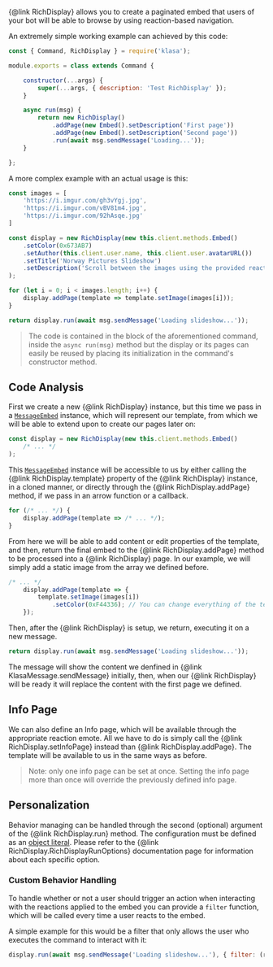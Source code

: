 {@link RichDisplay} allows you to create a paginated embed that users of your bot will be able to browse by using reaction-based navigation.

An extremely simple working example can achieved by this code:

```javascript
const { Command, RichDisplay } = require('klasa');

module.exports = class extends Command {

	constructor(...args) {
		super(...args, { description: 'Test RichDisplay' });
	}

	async run(msg) {
		return new RichDisplay()
			.addPage(new Embed().setDescription('First page'))
			.addPage(new Embed().setDescription('Second page'))
			.run(await msg.sendMessage('Loading...'));
	}

};
```

A more complex example with an actual usage is this:

```javascript
const images = [
	'https://i.imgur.com/gh3vYgj.jpg',
	'https://i.imgur.com/vBV81m4.jpg',
	'https://i.imgur.com/92hAsqe.jpg'
]

const display = new RichDisplay(new this.client.methods.Embed()
	.setColor(0x673AB7)
	.setAuthor(this.client.user.name, this.client.user.avatarURL())
	.setTitle('Norway Pictures Slideshow')
	.setDescription('Scroll between the images using the provided reaction emotes.')
);

for (let i = 0; i < images.length; i++) {
	display.addPage(template => template.setImage(images[i]));
}

return display.run(await msg.sendMessage('Loading slideshow...'));
```

> The code is contained in the block of the aforementioned command, inside the `async run(msg)` method but the display or its pages can easily be reused by placing its initialization in the command's constructor method.

## Code Analysis

First we create a new {@link RichDisplay} instance, but this time we pass in a [`MessageEmbed`](https://discord.js.org/#/docs/main/master/class/MessageEmbed) instance, which will represent our template, from which we will be able to extend upon to create our pages later on:

```javascript
const display = new RichDisplay(new this.client.methods.Embed()
	/* ... */
);
```

This [`MessageEmbed`](https://discord.js.org/#/docs/main/master/class/MessageEmbed) instance will be accessible to us by either calling the {@link RichDisplay.template} property of the {@link RichDisplay} instance, in a cloned manner, or directly through the {@link RichDisplay.addPage} method, if we pass in an arrow function or a callback.

```javascript
for (/* ... */) {
	display.addPage(template => /* ... */);
}
```

From here we will be able to add content or edit properties of the template, and then, return the final embed to the {@link RichDisplay.addPage} method to be processed into a {@link RichDisplay} page.
In our example, we will simply add a static image from the array we defined before.

```javascript
/* ... */
	display.addPage(template => {
		template.setImage(images[i])
			.setColor(0xF44336); // You can change everything of the template
	});
```

Then, after the {@link RichDisplay} is setup, we return, executing it on a new message.

```javascript
return display.run(await msg.sendMessage('Loading slideshow...'));
```

The message will show the content we denfined in {@link KlasaMessage.sendMessage} initially, then, when our {@link RichDisplay} will be ready it will replace the content with the first page we defined.

## Info Page

We can also define an Info page, which will be available through the appropriate reaction emote.
All we have to do is simply call the {@link RichDisplay.setInfoPage} instead than {@link RichDisplay.addPage}. The template will be available to us in the same ways as before.

> Note: only one info page can be set at once. Setting the info page more than once will override the previously defined info page.

## Personalization

Behavior managing can be handled through the second (optional) argument of the {@link RichDisplay.run} method.
The configuration must be defined as an [object literal](https://developer.mozilla.org/en-US/docs/Web/JavaScript/Reference/Operators/Object_initializer).
Please refer to the {@link RichDisplay.RichDisplayRunOptions} documentation page for information about each specific option.

### Custom Behavior Handling

To handle whether or not a user should trigger an action when interacting with the reactions applied to the embed you can provide a `filter` function, which will be called every time a user reacts to the embed.

A simple example for this would be a filter that only allows the user who executes the command to interact with it:

```javascript
display.run(await msg.sendMessage('Loading slideshow...'), { filter: (reaction, user) => user === msg.author });
```
